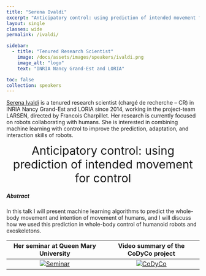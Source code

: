 ```yaml
---
title: "Serena Ivaldi"
excerpt: "Anticipatory control: using prediction of intended movement for control"
layout: single 
classes: wide
permalink: /ivaldi/

sidebar:
  - title: "Tenured Research Scientist"
    image: /docs/assets/images/speakers/ivaldi.png
    image_alt: "logo"
    text: "INRIA Nancy Grand-Est and LORIA"

toc: false 
collection: speakers
---
```


[Serena Ivaldi](https://members.loria.fr/SIvaldi/) is a tenured research scientist (chargé de recherche – CR) in INRIA Nancy Grand-Est and LORIA since 2014, working in the project-team LARSEN, directed by Francois Charpillet. Her research is currently focused on robots collaborating with humans. 
She is interested in combining machine learning with control to improve the prediction, adaptation, and interaction skills of robots.  


<center style="font-size:30px">
Anticipatory control: using prediction of intended movement for control
</center>



##### Abstract

 In this talk I will present machine learning algorithms to predict the whole-body movement and intention of movement of humans, and I will discuss how we used this prediction in whole-body control of humanoid robots and exoskeletons.


|Her seminar at Queen Mary University|  Video summary of the CoDyCo project|
:-------------------------:|:-------------------------:
[![Seminar](https://img.youtube.com/vi/DaWthl9PXzA/0.jpg)](https://www.youtube.com/watch?v=DaWthl9PXzA) | [![CoDyCo](https://img.youtube.com/vi/B-MIaXad508/0.jpg)](https://www.youtube.com/watch?v=B-MIaXad508)



